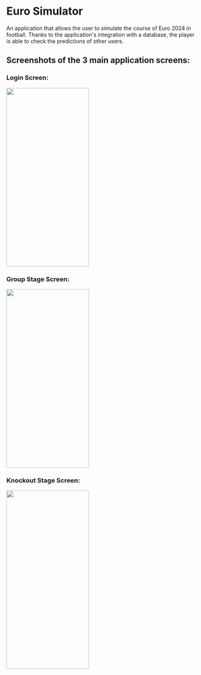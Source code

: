 # Euro Simulator
An application that allows the user to simulate the course of Euro 2024 in football. Thanks to the application's integration with a database, the player is able to check the predictions of other users.

## Screenshots of the 3 main application screens:
### Login Screen:
<img src="https://github.com/jak-win/EuroSimulator/assets/132579757/ab0826dd-8e99-46ed-b451-93c2e2f668f4" width= 216 height= 468>

### Group Stage Screen:
<img src="https://github.com/jak-win/EuroSimulator/assets/132579757/468edfbc-f478-47a6-aa06-52c2ce266915" width= 216 height= 468>

### Knockout Stage Screen:
<img src="https://github.com/jak-win/EuroSimulator/assets/132579757/8d4f7cbb-5ee3-4617-b916-ec52489955cb" width= 216 height= 468>
